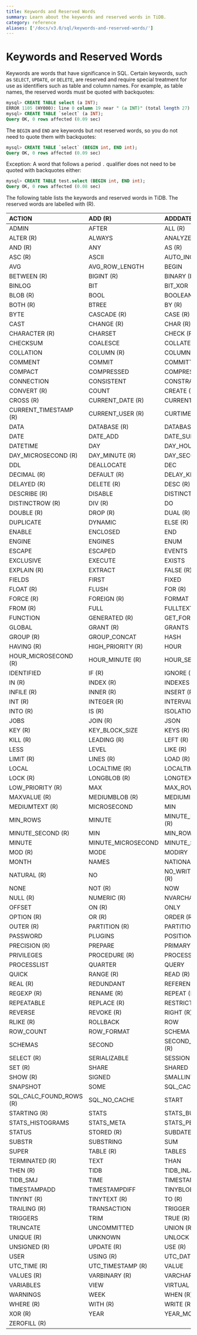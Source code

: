 ```yaml
---
title: Keywords and Reserved Words
summary: Learn about the keywords and reserved words in TiDB.
category: reference
aliases: ['/docs/v3.0/sql/keywords-and-reserved-words/']
---
```


# Keywords and Reserved Words

Keywords are words that have significance in SQL. Certain keywords, such as `SELECT`, `UPDATE`, or `DELETE`, are reserved and require special treatment for use as identifiers such as table and column names. For example, as table names, the reserved words must be quoted with backquotes:

```sql
mysql> CREATE TABLE select (a INT);
ERROR 1105 (HY000): line 0 column 19 near " (a INT)" (total length 27)
mysql> CREATE TABLE `select` (a INT);
Query OK, 0 rows affected (0.09 sec)
```

The `BEGIN` and `END` are keywords but not reserved words, so you do not need to quote them with backquotes:

```sql
mysql> CREATE TABLE `select` (BEGIN int, END int);
Query OK, 0 rows affected (0.09 sec)
```

Exception: A word that follows a period `.` qualifier does not need to be quoted with backquotes either:

```sql
mysql> CREATE TABLE test.select (BEGIN int, END int);
Query OK, 0 rows affected (0.08 sec)
```

The following table lists the keywords and reserved words in TiDB. The reserved words are labelled with (R).

| ACTION                  | ADD (R)            | ADDDATE                |
|:------------------------|:-------------------|:-----------------------|
| ADMIN                   | AFTER              | ALL (R)                |
| ALTER (R)               | ALWAYS             | ANALYZE(R)             |
| AND (R)                 | ANY                | AS (R)                 |
| ASC (R)                 | ASCII              | AUTO_INCREMENT         |
| AVG                     | AVG_ROW_LENGTH     | BEGIN                  |
| BETWEEN (R)             | BIGINT (R)         | BINARY (R)             |
| BINLOG                  | BIT                | BIT_XOR                |
| BLOB (R)                | BOOL               | BOOLEAN                |
| BOTH (R)                | BTREE              | BY (R)                 |
| BYTE                    | CASCADE (R)        | CASE (R)               |
| CAST                    | CHANGE (R)         | CHAR (R)               |
| CHARACTER (R)           | CHARSET            | CHECK (R)              |
| CHECKSUM                | COALESCE           | COLLATE (R)            |
| COLLATION               | COLUMN (R)         | COLUMNS                |
| COMMENT                 | COMMIT             | COMMITTED              |
| COMPACT                 | COMPRESSED         | COMPRESSION            |
| CONNECTION              | CONSISTENT         | CONSTRAINT (R)         |
| CONVERT (R)             | COUNT              | CREATE (R)             |
| CROSS (R)               | CURRENT_DATE (R)   | CURRENT_TIME (R)       |
| CURRENT_TIMESTAMP (R)   | CURRENT_USER (R)   | CURTIME                |
| DATA                    | DATABASE (R)       | DATABASES (R)          |
| DATE                    | DATE_ADD           | DATE_SUB               |
| DATETIME                | DAY                | DAY_HOUR (R)           |
| DAY_MICROSECOND (R)     | DAY_MINUTE (R)     | DAY_SECOND (R)         |
| DDL                     | DEALLOCATE         | DEC                    |
| DECIMAL (R)             | DEFAULT (R)        | DELAY_KEY_WRITE        |
| DELAYED (R)             | DELETE (R)         | DESC (R)               |
| DESCRIBE (R)            | DISABLE            | DISTINCT (R)           |
| DISTINCTROW (R)         | DIV (R)            | DO                     |
| DOUBLE (R)              | DROP (R)           | DUAL (R)               |
| DUPLICATE               | DYNAMIC            | ELSE (R)               |
| ENABLE                  | ENCLOSED           | END                    |
| ENGINE                  | ENGINES            | ENUM                   |
| ESCAPE                  | ESCAPED            | EVENTS                 |
| EXCLUSIVE               | EXECUTE            | EXISTS                 |
| EXPLAIN (R)             | EXTRACT            | FALSE (R)              |
| FIELDS                  | FIRST              | FIXED                  |
| FLOAT (R)               | FLUSH              | FOR (R)                |
| FORCE (R)               | FOREIGN (R)        | FORMAT                 |
| FROM (R)                | FULL               | FULLTEXT (R)           |
| FUNCTION                | GENERATED (R)      | GET_FORMAT             |
| GLOBAL                  | GRANT (R)          | GRANTS                 |
| GROUP (R)               | GROUP_CONCAT       | HASH                   |
| HAVING (R)              | HIGH_PRIORITY (R)  | HOUR                   |
| HOUR_MICROSECOND (R)    | HOUR_MINUTE (R)    | HOUR_SECOND (R)        |
| IDENTIFIED              | IF (R)             | IGNORE (R)             |
| IN (R)                  | INDEX (R)          | INDEXES                |
| INFILE (R)              | INNER (R)          | INSERT (R)             |
| INT (R)                 | INTEGER (R)        | INTERVAL (R)           |
| INTO (R)                | IS (R)             | ISOLATION              |
| JOBS                    | JOIN (R)           | JSON                   |
| KEY (R)                 | KEY_BLOCK_SIZE     | KEYS (R)               |
| KILL (R)                | LEADING (R)        | LEFT (R)               |
| LESS                    | LEVEL              | LIKE (R)               |
| LIMIT (R)               | LINES (R)          | LOAD (R)               |
| LOCAL                   | LOCALTIME (R)      | LOCALTIMESTAMP (R)     |
| LOCK (R)                | LONGBLOB (R)       | LONGTEXT (R)           |
| LOW_PRIORITY (R)        | MAX                | MAX_ROWS               |
| MAXVALUE (R)            | MEDIUMBLOB (R)     | MEDIUMINT (R)          |
| MEDIUMTEXT (R)          | MICROSECOND        | MIN                    |
| MIN_ROWS                | MINUTE             | MINUTE_MICROSECOND (R) |
| MINUTE_SECOND (R)       | MIN                | MIN_ROWS               |
| MINUTE                  | MINUTE_MICROSECOND | MINUTE_SECOND          |
| MOD (R)                 | MODE               | MODIRY                 |
| MONTH                   | NAMES              | NATIONAL               |
| NATURAL (R)             | NO                 | NO_WRITE_TO_BINLOG (R) |
| NONE                    | NOT (R)            | NOW                    |
| NULL (R)                | NUMERIC (R)        | NVARCHAR (R)           |
| OFFSET                  | ON (R)             | ONLY                   |
| OPTION (R)              | OR (R)             | ORDER (R)              |
| OUTER (R)               | PARTITION (R)      | PARTITIONS             |
| PASSWORD                | PLUGINS            | POSITION               |
| PRECISION (R)           | PREPARE            | PRIMARY (R)            |
| PRIVILEGES              | PROCEDURE (R)      | PROCESS                |
| PROCESSLIST             | QUARTER            | QUERY                  |
| QUICK                   | RANGE (R)          | READ (R)               |
| REAL (R)                | REDUNDANT          | REFERENCES (R)         |
| REGEXP (R)              | RENAME (R)         | REPEAT (R)             |
| REPEATABLE              | REPLACE (R)        | RESTRICT (R)           |
| REVERSE                 | REVOKE (R)         | RIGHT (R)              |
| RLIKE (R)               | ROLLBACK           | ROW                    |
| ROW_COUNT               | ROW_FORMAT         | SCHEMA                 |
| SCHEMAS                 | SECOND             | SECOND_MICROSECOND (R) |
| SELECT (R)              | SERIALIZABLE       | SESSION                |
| SET (R)                 | SHARE              | SHARED                 |
| SHOW (R)                | SIGNED             | SMALLINT (R)           |
| SNAPSHOT                | SOME               | SQL_CACHE              |
| SQL_CALC_FOUND_ROWS (R) | SQL_NO_CACHE       | START                  |
| STARTING (R)            | STATS              | STATS_BUCKETS          |
| STATS_HISTOGRAMS        | STATS_META         | STATS_PERSISTENT       |
| STATUS                  | STORED (R)         | SUBDATE                |
| SUBSTR                  | SUBSTRING          | SUM                    |
| SUPER                   | TABLE (R)          | TABLES                 |
| TERMINATED (R)          | TEXT               | THAN                   |
| THEN (R)                | TIDB               | TIDB_INLJ              |
| TIDB_SMJ                | TIME               | TIMESTAMP              |
| TIMESTAMPADD            | TIMESTAMPDIFF      | TINYBLOB (R)           |
| TINYINT (R)             | TINYTEXT (R)       | TO (R)                 |
| TRAILING (R)            | TRANSACTION        | TRIGGER (R)            |
| TRIGGERS                | TRIM               | TRUE (R)               |
| TRUNCATE                | UNCOMMITTED        | UNION (R)              |
| UNIQUE (R)              | UNKNOWN            | UNLOCK (R)             |
| UNSIGNED (R)            | UPDATE (R)         | USE (R)                |
| USER                    | USING (R)          | UTC_DATE (R)           |
| UTC_TIME (R)            | UTC_TIMESTAMP (R)  | VALUE                  |
| VALUES (R)              | VARBINARY (R)      | VARCHAR (R)            |
| VARIABLES               | VIEW               | VIRTUAL (R)            |
| WARNINGS                | WEEK               | WHEN (R)               |
| WHERE (R)               | WITH (R)           | WRITE (R)              |
| XOR (R)                 | YEAR               | YEAR_MONTH (R) |       |
| ZEROFILL (R)            |                    |                        |
